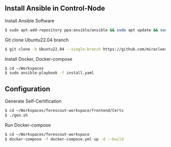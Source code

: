 ## Install Ansible in Control-Node

Install Ansible Software

```sh
$ sudo apt-add-repository ppa:ansible/ansible && sudo apt update && sudo apt install ansible && ansible --version
```

Git clone Ubuntu22.04 branch

```sh
$ git clone -b Ubuntu22.04 --single-branch https://github.com/miracleexotic/Workspaces.git
```

Install Docker, Docker-compose

```sh
$ cd ~/Workspaces
$ sudo ansible-playbook -f install.yaml
```

## Configuration

Generate Self-Certification

```sh
$ cd ~/Workspaces/forescout-workspace/frontend/Certs
$ ./gen.sh
```

Run Docker-compose

```sh
$ cd ~/Workspaces/forescout-workspace
$ docker-compose -f docker-compose.yml up -d --build
```
